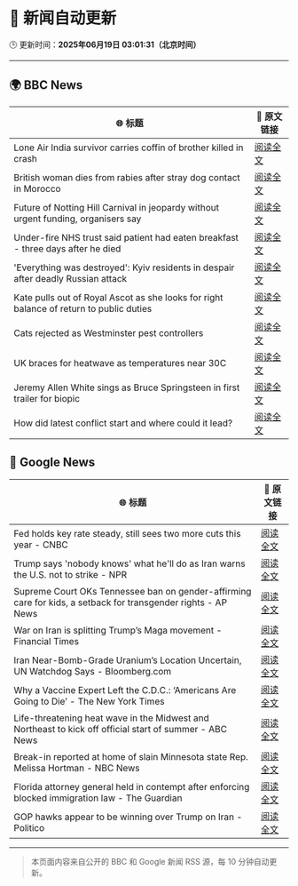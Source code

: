 # 🧠 新闻自动更新

🕒 更新时间：**2025年06月19日 03:01:31（北京时间）**

---

## 🌍 BBC News

| 🌐 标题 | 🔗 原文链接 |
|--------|-------------|
| Lone Air India survivor carries coffin of brother killed in crash | [阅读全文](https://www.bbc.com/news/articles/cvg8591rpjyo) |
| British woman dies from rabies after stray dog contact in Morocco | [阅读全文](https://www.bbc.com/news/articles/c98wyllp170o) |
| Future of Notting Hill Carnival in jeopardy without urgent funding, organisers say | [阅读全文](https://www.bbc.com/news/articles/cq8zxk083qko) |
| Under-fire NHS trust said patient had eaten breakfast - three days after he died | [阅读全文](https://www.bbc.com/news/articles/cly2r0x9xwlo) |
| 'Everything was destroyed': Kyiv residents in despair after deadly Russian attack | [阅读全文](https://www.bbc.com/news/articles/c98j1y70e95o) |
| Kate pulls out of Royal Ascot as she looks for right balance of return to public duties | [阅读全文](https://www.bbc.com/news/articles/cjrl34rvdxdo) |
| Cats rejected as Westminster pest controllers | [阅读全文](https://www.bbc.com/news/articles/cqjqrddnldgo) |
| UK braces for heatwave as temperatures near 30C | [阅读全文](https://www.bbc.com/news/articles/c8d6jmmdq5go) |
| Jeremy Allen White sings as Bruce Springsteen in first trailer for biopic | [阅读全文](https://www.bbc.com/news/articles/crk6ded7krdo) |
| How did latest conflict start and where could it lead? | [阅读全文](https://www.bbc.com/news/articles/cdj9vj8glg2o) |

## 📰 Google News

| 🌐 标题 | 🔗 原文链接 |
|--------|-------------|
| Fed holds key rate steady, still sees two more cuts this year - CNBC | [阅读全文](https://news.google.com/rss/articles/CBMic0FVX3lxTE90em50UXhsV1RUaHNKRjgzZDZIU1BHVy0zOXJJZDI3ZzJtcWxoLXhqU1VSMEQ3Ujl0bTloWnlHSEJ6NFE4eFJTbUJERUZqZS1JbDJzM0lWZEJxSEx4M2R5Ni1nTFNkNk9CUmVXMlJ2SkRGQ3PSAXhBVV95cUxNU05KcHd5M2lybVNqX2ZKci01VkRBUkxvekZqTmJZLU1SemNxVU1KY0o4ZHItR1c0TVdJTnA2UGFoTHNPUU02dXo4V1l2eUdqajdWS3lDVkU0QjYxYWY0djRUbkg0Ukc0eVFFYW1panRDOVhnblZJMGI?oc=5) |
| Trump says 'nobody knows' what he'll do as Iran warns the U.S. not to strike - NPR | [阅读全文](https://news.google.com/rss/articles/CBMie0FVX3lxTE85QkxzRXZ6N2VYY285VWc3bndtZmJtQkotT1UxYjFfR0gzUWRhbzBvck1wbTNwakxEdUhUZUJHaEpBWG9YNVhIeWRVMmhwRDc2UUhCUTVNVmRYcHVwNWdpNFVUUDhDNjZfOGRBNlFPV3BhdzRBNVNJNThYNA?oc=5) |
| Supreme Court OKs Tennessee ban on gender-affirming care for kids, a setback for transgender rights - AP News | [阅读全文](https://news.google.com/rss/articles/CBMipgFBVV95cUxNNDJ5dWhmYzRPMll6dUN3N18weFgwRGZCQnBrX2UzUGVXMFVZMUVxNHFuSU5vNVlxZlFRNFVWS29EVjlOZTlKZ1UwTDR1elRpUlM1RjU2b29DSTBQdXB1YU0wRmUxNXdZX3NURXVrRWpWaEVwV3Q3LXZHMndGQl83SUhLbzk1Q0VlOUJCVlJCQzRFSGVPTUd4UE1obWZnYi1Ndk45UUJ3?oc=5) |
| War on Iran is splitting Trump’s Maga movement - Financial Times | [阅读全文](https://news.google.com/rss/articles/CBMicEFVX3lxTFBCSjJfbFJnaDdDUy0za1M4R3h1a1ZMU3VFcUxfaG5KYVRpWEhSMmNZX0JNN042YktacjdNUFVjQzhDQTY2S1VrdVQ3S3ZXbW9HanJ6LWozcWpOb3lkcTJsVnhKLThhRnk0ZURwc1BIdVQ?oc=5) |
| Iran Near-Bomb-Grade Uranium’s Location Uncertain, UN Watchdog Says - Bloomberg.com | [阅读全文](https://news.google.com/rss/articles/CBMiwgFBVV95cUxQSThVcEVTN0lwN2NsZGMxOElTZ1RFd1plMm5WQ3RxZzA5Tkl4Z280enBMUkZ6ZURKNmRTQ1o3NHdXaDNxNF9tUFRBSnQxWHYxQUQyYm11amp6SmZHVnVPQjlWbFVJQVlWMkJLZktFb2d2TjJnbmp5bVZHRFQ0TmU1U3FkdGJTZ0ZGejhRZFpUZk1ZeDF3NEZ5OW9WTzZ0cGdqRDg5b0RNSmRXSWNuX1lwUjRobW9ZVjFVTENfbDhqemQ1dw?oc=5) |
| Why a Vaccine Expert Left the C.D.C.: ‘Americans Are Going to Die’ - The New York Times | [阅读全文](https://news.google.com/rss/articles/CBMif0FVX3lxTE82NS11LXNXbTZsMVVfRmpZaXc2Um5MQk1aY2JnRDdnZ3FSbHJjUmJoRmlwQUhTSm41SlBFRkFqcjdHRk5ieGVlVy1pZjJmX29UTUliU3hqY05RZVEweFdoNE1wVjBQR3JpTTEzZVB0NEw3RHV1V3BhczE0cWE1VDg?oc=5) |
| Life-threatening heat wave in the Midwest and Northeast to kick off official start of summer - ABC News | [阅读全文](https://news.google.com/rss/articles/CBMinwFBVV95cUxOSEhGVkFlOTVVWjRvLXliVEwxNF84dEJNeEM1dkpScFdub3R2aXdfeUNLVlRwc0pVSm15a2NObHJJV290eTFBeGhzUF9FanF0NndVVlFtSkNxbWxBUml3WElpX1VEZ3diYnFxYmUzQjY3dGl2VkY3SHo5d1hZTHBYUjhOZDNvbDVZbk1URUljTjRvWVg5anRkSWJuS2lXNm_SAaQBQVVfeXFMT2N3UGpxemFBRmdybThRQmNTZzhrVEI2b0RDVzZHako4cUhqNGdnYmJMbGJPc2YzTzcxOWFZallTU3AyNGFIR0JjNDctT0VpbmVJdVNjQ3lidklnQ1p0aURsMzB5UGhFaGpzaGNDTGN3X1hSVXJKOTdWYjBYMFQtQ1BLM01LcU9FbWtKQUtOU0RGX2pZeFpOUWtiYUpJTndhd0F1eVo?oc=5) |
| Break-in reported at home of slain Minnesota state Rep. Melissa Hortman - NBC News | [阅读全文](https://news.google.com/rss/articles/CBMirgFBVV95cUxNUFQtU0F4eTJaV1NfVV95WUJZMTNRMWZ4d0duX1RUUVlCTzczR0wxeVBxU19UYldwT3IzTVgzNElhbkJDakdzd3RmMjBIU2FvanB2UXJrV0VLZmtWOU53SThVUXpUM0N1NGdGbHl2RDE4akhVT3o3LUJRdmxIckxpM3ZwcGlUU0VCQ3FHVThxT3o3R0FZeWpLZVRVWW80dzZ1QnN6em9JVGNFX3o0TXfSAVZBVV95cUxNakpnbXJ5b2tEeDU5OUF6ME5PbmR4d3FwaV9XenhSaFhQNTBGLWhCcVhWNlU0a2hfeUQ0RTdta0NMSmhUWUZjQUpReDVuNW5oMkhvTnhvUQ?oc=5) |
| Florida attorney general held in contempt after enforcing blocked immigration law - The Guardian | [阅读全文](https://news.google.com/rss/articles/CBMiowFBVV95cUxPZXdvV1BoSnMzVlA4d19RblFmWTZiNUFyRXhrcE5tdE5ZTncxMWtPQlU1TlpEekh0WjRkc2tSSFpJaUhqWjF6YWRCNlVkcjZwZnQxUVV0R0l2ejlwbVRTaTBZNi1SUWhOR1oyeENtQlF4RDNfVFVVMVE2OGR6eEJVS2Eya2dIYWNoa25OaEZLX2RGWVVHS09pNS1Ka3NyVWY1dXVr?oc=5) |
| GOP hawks appear to be winning over Trump on Iran - Politico | [阅读全文](https://news.google.com/rss/articles/CBMiekFVX3lxTFBpVXdWOXp6a3ZJWTVaaGZLTm1DdTQtdlF0RnVTeGRDT1hFV2lLZXVidmFMSTV2R0hrYVpibHBjbldDaDh2bmJ2S0c2TFpVS3Q3eFVHZnRPamFjYWdBb2hDaUpBczBwSW9tTWFKUS1EbVlyMFVNVlBocUlB?oc=5) |

---
> 本页面内容来自公开的 BBC 和 Google 新闻 RSS 源，每 10 分钟自动更新。